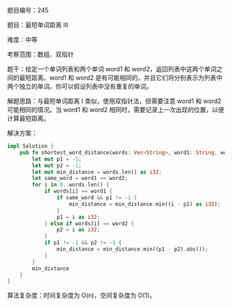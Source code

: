 题目编号：245

题目：最短单词距离 III

难度：中等

考察范围：数组、双指针

题干：给定一个单词列表和两个单词 word1 和 word2，返回列表中这两个单词之间的最短距离。word1 和 word2 是有可能相同的，并且它们将分别表示为列表中两个独立的单词。你可以假设列表中没有重复的单词。

解题思路：与最短单词距离 I 类似，使用双指针法，但需要注意 word1 和 word2 可能相同的情况。当 word1 和 word2 相同时，需要记录上一次出现的位置，以便计算最短距离。

解决方案：

```rust
impl Solution {
    pub fn shortest_word_distance(words: Vec<String>, word1: String, word2: String) -> i32 {
        let mut p1 = -1;
        let mut p2 = -1;
        let mut min_distance = words.len() as i32;
        let same_word = word1 == word2;
        for i in 0..words.len() {
            if words[i] == word1 {
                if same_word && p1 != -1 {
                    min_distance = min_distance.min((i - p1) as i32);
                }
                p1 = i as i32;
            } else if words[i] == word2 {
                p2 = i as i32;
            }
            if p1 != -1 && p2 != -1 {
                min_distance = min_distance.min((p1 - p2).abs());
            }
        }
        min_distance
    }
}
```

算法复杂度：时间复杂度为 O(n)，空间复杂度为 O(1)。